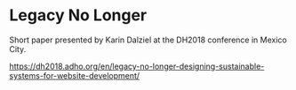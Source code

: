 # Legacy No Longer

Short paper presented by Karin Dalziel at the DH2018 conference in Mexico City.

https://dh2018.adho.org/en/legacy-no-longer-designing-sustainable-systems-for-website-development/
